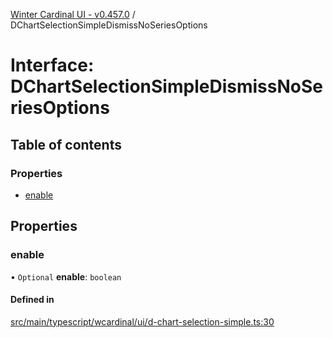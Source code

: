 [Winter Cardinal UI - v0.457.0](../index.md) / DChartSelectionSimpleDismissNoSeriesOptions

# Interface: DChartSelectionSimpleDismissNoSeriesOptions

## Table of contents

### Properties

- [enable](DChartSelectionSimpleDismissNoSeriesOptions.md#enable)

## Properties

### enable

• `Optional` **enable**: `boolean`

#### Defined in

[src/main/typescript/wcardinal/ui/d-chart-selection-simple.ts:30](https://github.com/winter-cardinal/winter-cardinal-ui/blob/v0.457.0/src/main/typescript/wcardinal/ui/d-chart-selection-simple.ts#L30)
